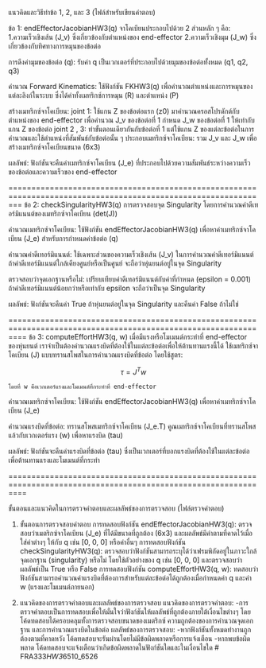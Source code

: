 แนวคิดและวิธีทำข้อ 1, 2, และ 3 (ไฟล์สำหรับเขียนคำตอบ)

ข้อ 1: endEffectorJacobianHW3(q)
จาโคเบียนประกอบไปด้วย 2 ส่วนหลัก ๆ คือ:
1.ความเร็วเชิงเส้น (J_v) ซึ่งเกี่ยวข้องกับตำแหน่งของ end-effector
2.ความเร็วเชิงมุม (J_w) ซึ่งเกี่ยวข้องกับทิศทางการหมุนของข้อต่อ

การดึงค่ามุมของข้อต่อ (q):
รับค่า q เป็นเวกเตอร์ที่ประกอบไปด้วยมุมของข้อต่อทั้งหมด (q1, q2, q3)

คำนวณ Forward Kinematics:
ใช้ฟังก์ชัน FKHW3(q) เพื่อคำนวณตำแหน่งและการหมุนของแต่ละลิงก์ในระบบ ซึ่งได้ค่าทั้งเมทริกซ์การหมุน (R) และตำแหน่ง (P)

สร้างเมทริกซ์จาโคเบียน:
joint 1:
ใช้แกน Z ของข้อต่อแรก (z0) มาคำนวณครอสโปรดักต์กับตำแหน่งของ end-effector เพื่อคำนวณ J_v ของข้อต่อที่ 1
กำหนด J_w ของข้อต่อที่ 1 ให้เท่ากับแกน Z ของข้อต่อ
joint 2 , 3:
ทำขั้นตอนเดียวกันกับข้อต่อที่ 1 แต่ใช้แกน Z ของแต่ละข้อต่อในการคำนวณและใช้ตำแหน่งที่สัมพันธ์กับข้อต่อนั้น ๆ
ประกอบเมทริกซ์จาโคเบียน:
รวม J_v และ J_w เพื่อสร้างเมทริกซ์จาโคเบียนขนาด (6x3)

ผลลัพธ์:
ฟังก์ชันจะคืนค่าเมทริกซ์จาโคเบียน (J_e) ที่ประกอบไปด้วยความสัมพันธ์ระหว่างความเร็วของข้อต่อและความเร็วของ end-effector

===============================================================================================================
ข้อ 2: checkSingularityHW3(q)
การตรวจสอบจุด Singularity โดยการคำนวณค่าดีเทอร์มิแนนต์ของเมทริกซ์จาโคเบียน (det(J))

คำนวณเมทริกซ์จาโคเบียน:
ใช้ฟังก์ชัน endEffectorJacobianHW3(q) เพื่อหาค่าเมทริกซ์จาโคเบียน (J_e) สำหรับการกำหนดค่าข้อต่อ (q)

คำนวณค่าดีเทอร์มิแนนต์:
ใช้เฉพาะส่วนของความเร็วเชิงเส้น (J_v) ในการคำนวณค่าดีเทอร์มิแนนต์
ถ้าค่าดีเทอร์มิแนนต์ใกล้เคียงศูนย์หรือเป็นศูนย์ จะถือว่าหุ่นยนต์อยู่ในจุด Singularity

ตรวจสอบว่าจุดเอกฐานหรือไม่:
เปรียบเทียบค่าดีเทอร์มิแนนต์กับค่าที่กำหนด (epsilon = 0.001) ถ้าค่าดีเทอร์มิแนนต์น้อยกว่าหรือเท่ากับ epsilon จะถือว่าเป็นจุด Singularity

ผลลัพธ์:
ฟังก์ชันจะคืนค่า True ถ้าหุ่นยนต์อยู่ในจุด Singularity และคืนค่า False ถ้าไม่ใช่

================================================================================================================
ข้อ 3: computeEffortHW3(q, w)
เมื่อมีแรงหรือโมเมนต์กระทำที่ end-effector ของหุ่นยนต์ เราจำเป็นต้องคำนวณแรงบิดที่ต้องใช้ในแต่ละข้อต่อเพื่อให้ต้านทานแรงนี้ได้
ใช้เมทริกซ์จาโคเบียน (J) แบบทรานสโพสในการคำนวณแรงบิดที่ข้อต่อ โดยใช้สูตร:

```math
\tau = J^T w
```

    โดยที่ w คือเวกเตอร์แรงและโมเมนต์ที่กระทำที่ end-effector

คำนวณเมทริกซ์จาโคเบียน:
ใช้ฟังก์ชัน endEffectorJacobianHW3(q) เพื่อหาค่าเมทริกซ์จาโคเบียน (J_e)

คำนวณแรงบิดที่ข้อต่อ:
ทรานสโพสเมทริกซ์จาโคเบียน (J_e.T)
คูณเมทริกซ์จาโคเบียนที่ทรานสโพสแล้วกับเวกเตอร์แรง (w) เพื่อหาแรงบิด (tau)

ผลลัพธ์:
ฟังก์ชันจะคืนค่าแรงบิดที่ข้อต่อ (tau) ซึ่งเป็นเวกเตอร์ที่บอกแรงบิดที่ต้องใช้ในแต่ละข้อต่อเพื่อต้านทานแรงและโมเมนต์ที่กระทำ

================================================================================================================

ขั้นตอนและแนวคิดในการตรวจคำตอบและผลลัพธ์ของการตรวจสอบ (ไฟล์ตรวจคำตอบ)

1. ขั้นตอนการตรวจสอบคำตอบ
   การทดสอบฟังก์ชัน endEffectorJacobianHW3(q):
   ตรวจสอบว่าเมตริกซ์จาโคเบียน (J_e) ที่ได้มีขนาดที่ถูกต้อง (6x3) และผลลัพธ์มีค่าตามที่คาดไว้เมื่อใส่ค่าต่างๆ ให้กับ q เช่น [0, 0, 0] หรือค่าอื่นๆ
   การทดสอบฟังก์ชัน checkSingularityHW3(q):
   ตรวจสอบว่าฟังก์ชันสามารถระบุได้ว่าเฟรมพิกัดอยู่ในภาวะใกล้จุดเอกฐาน (singularity) หรือไม่ โดยใช้ตัวอย่างของ q เช่น [0, 0, 0] และตรวจสอบว่าผลลัพธ์เป็น True หรือ False
   การทดสอบฟังก์ชัน computeEffortHW3(q, w):
   ทดสอบว่าฟังก์ชันสามารถคำนวณค่าแรงบิดที่ต้องการสำหรับแต่ละข้อต่อได้ถูกต้องเมื่อกำหนดค่า q และค่า w (แรงและโมเมนต์ภายนอก)

2. แนวคิดของการตรวจคำตอบและผลลัพธ์ของการตรวจสอบ
   แนวคิดของการตรวจคำตอบ:
   -การตรวจคำตอบเป็นการทดสอบเพื่อให้มั่นใจว่าฟังก์ชันให้ผลลัพธ์ที่ถูกต้องภายใต้เงื่อนไขต่างๆ โดยโค้ดทดสอบได้ครอบคลุมทั้งการตรวจสอบขนาดของเมตริกซ์ ความถูกต้องของการคำนวณจุดเอกฐาน และการคำนวณแรงบิดในข้อต่อ
   ผลลัพธ์ของการตรวจสอบ:
   -หากฟังก์ชันทั้งหมดทำงานถูกต้องตามที่คาดหวัง โค้ดทดสอบจะรันผ่านโดยไม่มีข้อผิดพลาดหรือการแจ้งเตือน
   -หากพบข้อผิดพลาด โค้ดทดสอบจะแจ้งเตือนว่าเกิดข้อผิดพลาดในฟังก์ชันใดและในเงื่อนไขใด
#   F R A 3 3 3 _ H W 3 _ 6 5 1 0 _ 6 5 2 6  
 